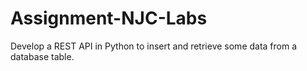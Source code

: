 # Assignment-NJC-Labs
Develop a REST API in Python to insert and retrieve some data from a database table. 
